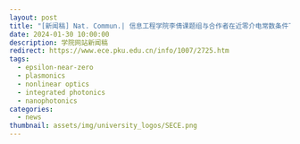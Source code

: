 ```yaml
---
layout: post
title: "[新闻稿] Nat. Commun.| 信息工程学院李倩课题组与合作者在近零介电常数条件下热光效应增强方面取得研究突破"
date: 2024-01-30 10:00:00
description: 学院网站新闻稿
redirect: https://www.ece.pku.edu.cn/info/1007/2725.htm
tags:
  - epsilon-near-zero
  - plasmonics
  - nonlinear optics
  - integrated photonics
  - nanophotonics
categories:
  - news
thumbnail: assets/img/university_logos/SECE.png
---
```

